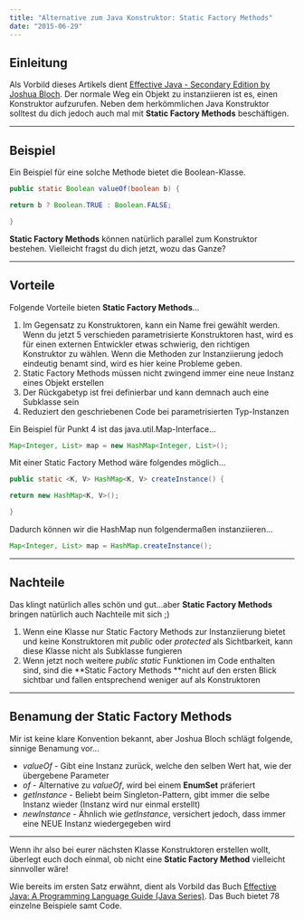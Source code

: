 ```yaml
---
title: "Alternative zum Java Konstruktor: Static Factory Methods"
date: "2015-06-29"
---
```


## Einleitung

Als Vorbild dieses Artikels dient [Effective Java - Secondary Edition by Joshua Bloch](https://www.amazon.de/gp/product/0321356683/ref=as_li_tl?ie=UTF8&camp=1638&creative=6742&creativeASIN=0321356683&linkCode=as2&tag=kevc01-21&linkId=SEPB46CIBCWK6MWL). Der normale Weg ein Objekt zu instanziieren ist es, einen Konstruktor aufzurufen. Neben dem herkömmlichen Java Konstruktor solltest du dich jedoch auch mal mit **Static Factory Methods** beschäftigen.

* * *

## Beispiel

Ein Beispiel für eine solche Methode bietet die Boolean-Klasse.

```java
public static Boolean valueOf(boolean b) {

return b ? Boolean.TRUE : Boolean.FALSE;

}
```

**Static Factory Methods** können natürlich parallel zum Konstruktor bestehen. Vielleicht fragst du dich jetzt, wozu das Ganze?

* * *

## Vorteile

Folgende Vorteile bieten **Static Factory Methods**...

1. Im Gegensatz zu Konstruktoren, kann ein Name frei gewählt werden. Wenn du jetzt 5 verschieden parametrisierte Konstruktoren hast, wird es für einen externen Entwickler etwas schwierig, den richtigen Konstruktor zu wählen. Wenn die Methoden zur Instanziierung jedoch eindeutig benamt sind, wird es hier keine Probleme geben.
2. Static Factory Methods müssen nicht zwingend immer eine neue Instanz eines Objekt erstellen
3. Der Rückgabetyp ist frei definierbar und kann demnach auch eine Subklasse sein
4. Reduziert den geschriebenen Code bei parametrisierten Typ-Instanzen

Ein Beispiel für Punkt 4 ist das java.util.Map-Interface...

```java
Map<Integer, List> map = new HashMap<Integer, List>();
```

Mit einer Static Factory Method wäre folgendes möglich...

```java
public static <K, V> HashMap<K, V> createInstance() {

return new HashMap<K, V>();

}
```

Dadurch können wir die HashMap nun folgendermaßen instanziieren...

```java
Map<Integer, List> map = HashMap.createInstance();
```

* * *

## Nachteile

Das klingt natürlich alles schön und gut...aber **Static Factory Methods** bringen natürlich auch Nachteile mit sich ;)

1. Wenn eine Klasse nur Static Factory Methods zur Instanziierung bietet und keine Konstruktoren mit _public_ oder _protected_ als Sichtbarkeit, kann diese Klasse nicht als Subklasse fungieren
2. Wenn jetzt noch weitere _public static_ Funktionen im Code enthalten sind, sind die **Static Factory Methods **nicht auf den ersten Blick sichtbar und fallen entsprechend weniger auf als Konstruktoren

* * *

## Benamung der Static Factory Methods

Mir ist keine klare Konvention bekannt, aber Joshua Bloch schlägt folgende, sinnige Benamung vor...

- _valueOf_ - Gibt eine Instanz zurück, welche den selben Wert hat, wie der übergebene Parameter
- _of_ - Alternative zu _valueOf_, wird bei einem **EnumSet** präferiert
- _getInstance_ - Beliebt beim Singleton-Pattern, gibt immer die selbe Instanz wieder (Instanz wird nur einmal erstellt)
- _newInstance_ - Ähnlich wie _getInstance_, versichert jedoch, dass immer eine NEUE Instanz wiedergegeben wird

* * *

Wenn ihr also bei eurer nächsten Klasse Konstruktoren erstellen wollt, überlegt euch doch einmal, ob nicht eine **Static Factory Method** vielleicht sinnvoller wäre!

Wie bereits im ersten Satz erwähnt, dient als Vorbild das Buch [Effective Java: A Programming Language Guide (Java Series)](https://www.amazon.de/gp/product/0321356683/ref=as_li_tl?ie=UTF8&camp=1638&creative=6742&creativeASIN=0321356683&linkCode=as2&tag=kevc01-21&linkId=SEPB46CIBCWK6MWL). Das Buch bietet 78 einzelne Beispiele samt Code.
